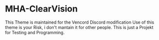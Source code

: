 # MHA-ClearVision

This Theme is maintained for the Vencord Discord modification
Use of this theme is your Risk, i don't mantain it for other people. This is just a Projekt for Testing and Programming.
